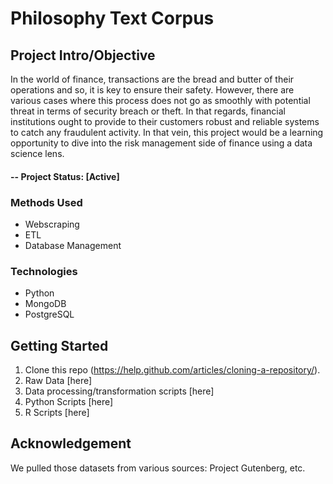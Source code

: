 # Philosophy Text Corpus

## Project Intro/Objective
In the world of finance, transactions are the bread and butter of their operations and so, it is key to ensure their safety. However, there are various cases where this process does not go as smoothly with potential threat in terms of security breach or theft. In that regards, financial institutions ought to provide to their customers robust and reliable systems to catch any fraudulent activity. In that vein, this project would be a learning opportunity to dive into the risk management side of finance using a data science lens. 

#### -- Project Status: [Active]

### Methods Used
* Webscraping
* ETL
* Database Management

### Technologies
* Python
* MongoDB
* PostgreSQL


## Getting Started

1. Clone this repo (https://help.github.com/articles/cloning-a-repository/).
2. Raw Data [here]
3. Data processing/transformation scripts [here]
4. Python Scripts [here]
5. R Scripts [here]

## Acknowledgement
We pulled those datasets from various sources: Project Gutenberg, etc.


